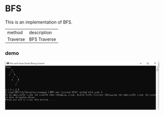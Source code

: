 # BFS

This is an implementation of BFS.

<table>
  <tr>
      <td>
        method
      </td>
      <td>
        description
      </td>
  </tr>
    <tr>
      <td>
        Traverse
      </td>
      <td>
        BFS Traverse
      </td>
  </tr>
</table>

### demo
<img src="demo/1.png">
